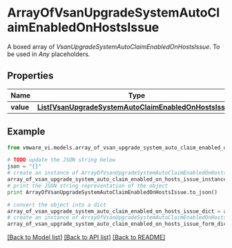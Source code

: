 # ArrayOfVsanUpgradeSystemAutoClaimEnabledOnHostsIssue

A boxed array of *VsanUpgradeSystemAutoClaimEnabledOnHostsIssue*. To be used in *Any* placeholders. 

## Properties
Name | Type | Description | Notes
------------ | ------------- | ------------- | -------------
**value** | [**List[VsanUpgradeSystemAutoClaimEnabledOnHostsIssue]**](VsanUpgradeSystemAutoClaimEnabledOnHostsIssue.md) |  | 

## Example

```python
from vmware_vi.models.array_of_vsan_upgrade_system_auto_claim_enabled_on_hosts_issue import ArrayOfVsanUpgradeSystemAutoClaimEnabledOnHostsIssue

# TODO update the JSON string below
json = "{}"
# create an instance of ArrayOfVsanUpgradeSystemAutoClaimEnabledOnHostsIssue from a JSON string
array_of_vsan_upgrade_system_auto_claim_enabled_on_hosts_issue_instance = ArrayOfVsanUpgradeSystemAutoClaimEnabledOnHostsIssue.from_json(json)
# print the JSON string representation of the object
print ArrayOfVsanUpgradeSystemAutoClaimEnabledOnHostsIssue.to_json()

# convert the object into a dict
array_of_vsan_upgrade_system_auto_claim_enabled_on_hosts_issue_dict = array_of_vsan_upgrade_system_auto_claim_enabled_on_hosts_issue_instance.to_dict()
# create an instance of ArrayOfVsanUpgradeSystemAutoClaimEnabledOnHostsIssue from a dict
array_of_vsan_upgrade_system_auto_claim_enabled_on_hosts_issue_form_dict = array_of_vsan_upgrade_system_auto_claim_enabled_on_hosts_issue.from_dict(array_of_vsan_upgrade_system_auto_claim_enabled_on_hosts_issue_dict)
```
[[Back to Model list]](../README.md#documentation-for-models) [[Back to API list]](../README.md#documentation-for-api-endpoints) [[Back to README]](../README.md)



